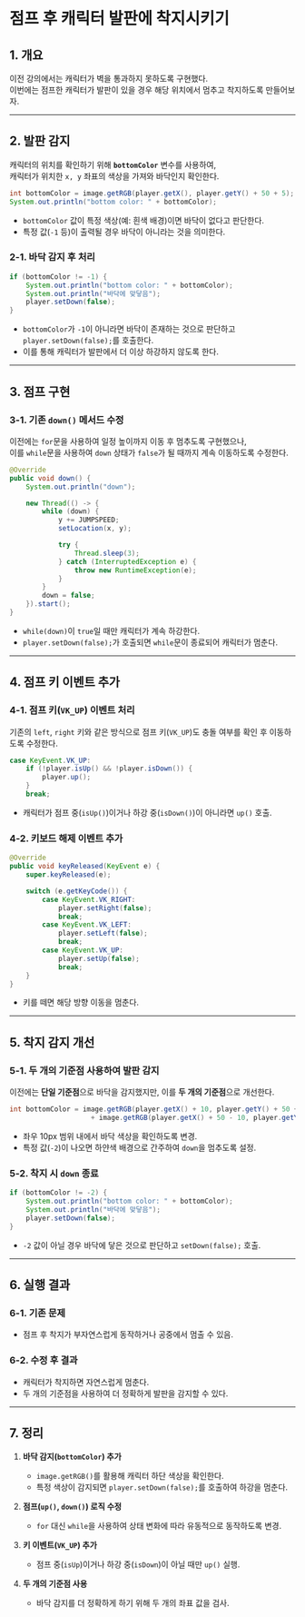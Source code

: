 # 점프 후 캐릭터 발판에 착지시키기

## 1. 개요

이전 강의에서는 캐릭터가 벽을 통과하지 못하도록 구현했다.  
이번에는 점프한 캐릭터가 발판이 있을 경우 해당 위치에서 멈추고 착지하도록 만들어보자.

---

## 2. 발판 감지

캐릭터의 위치를 확인하기 위해 **`bottomColor`** 변수를 사용하여,  
캐릭터가 위치한 `x, y` 좌표의 색상을 가져와 바닥인지 확인한다.

```java
int bottomColor = image.getRGB(player.getX(), player.getY() + 50 + 5);
System.out.println("bottom color: " + bottomColor);
```
- `bottomColor` 값이 특정 색상(예: 흰색 배경)이면 바닥이 없다고 판단한다.
- 특정 값(`-1` 등)이 출력될 경우 바닥이 아니라는 것을 의미한다.

### 2-1. 바닥 감지 후 처리

```java
if (bottomColor != -1) {
    System.out.println("bottom color: " + bottomColor);
    System.out.println("바닥에 맞닿음");
    player.setDown(false);
}
```

- `bottomColor`가 `-1`이 아니라면 바닥이 존재하는 것으로 판단하고 `player.setDown(false);`를 호출한다.
- 이를 통해 캐릭터가 발판에서 더 이상 하강하지 않도록 한다.

---

## 3. 점프 구현

### 3-1. 기존 `down()` 메서드 수정

이전에는 `for`문을 사용하여 일정 높이까지 이동 후 멈추도록 구현했으나,  
이를 `while`문을 사용하여 `down` 상태가 `false`가 될 때까지 계속 이동하도록 수정한다.

```java
@Override
public void down() {
    System.out.println("down");

    new Thread(() -> {
        while (down) {
            y += JUMPSPEED;
            setLocation(x, y);

            try {
                Thread.sleep(3);
            } catch (InterruptedException e) {
                throw new RuntimeException(e);
            }
        }
        down = false;
    }).start();
}
```

- `while(down)`이 `true`일 때만 캐릭터가 계속 하강한다.
- `player.setDown(false);`가 호출되면 `while`문이 종료되어 캐릭터가 멈춘다.

---

## 4. 점프 키 이벤트 추가

### 4-1. 점프 키(`VK_UP`) 이벤트 처리

기존의 `left`, `right` 키와 같은 방식으로 점프 키(`VK_UP`)도 충돌 여부를 확인 후 이동하도록 수정한다.

```java
case KeyEvent.VK_UP:
    if (!player.isUp() && !player.isDown()) {
        player.up();
    }
    break;
```

- 캐릭터가 점프 중(`isUp()`)이거나 하강 중(`isDown()`)이 아니라면 `up()` 호출.

### 4-2. 키보드 해제 이벤트 추가

```java
@Override
public void keyReleased(KeyEvent e) {
    super.keyReleased(e);

    switch (e.getKeyCode()) {
        case KeyEvent.VK_RIGHT:
            player.setRight(false);
            break;
        case KeyEvent.VK_LEFT:
            player.setLeft(false);
            break;
        case KeyEvent.VK_UP:
            player.setUp(false);
            break;
    }
}
```

- 키를 떼면 해당 방향 이동을 멈춘다.

---

## 5. 착지 감지 개선

### 5-1. 두 개의 기준점 사용하여 발판 감지

이전에는 **단일 기준점**으로 바닥을 감지했지만, 이를 **두 개의 기준점**으로 개선한다.

```java
int bottomColor = image.getRGB(player.getX() + 10, player.getY() + 50 + 5)
                    + image.getRGB(player.getX() + 50 - 10, player.getY() + 50 + 5);
```

- 좌우 10px 범위 내에서 바닥 색상을 확인하도록 변경.
- 특정 값(`-2`)이 나오면 하얀색 배경으로 간주하여 `down`을 멈추도록 설정.

### 5-2. 착지 시 `down` 종료

```java
if (bottomColor != -2) {
    System.out.println("bottom color: " + bottomColor);
    System.out.println("바닥에 맞닿음");
    player.setDown(false);
}
```

- `-2` 값이 아닐 경우 바닥에 닿은 것으로 판단하고 `setDown(false);` 호출.

---

## 6. 실행 결과

### 6-1. 기존 문제
- 점프 후 착지가 부자연스럽게 동작하거나 공중에서 멈출 수 있음.

### 6-2. 수정 후 결과
- 캐릭터가 착지하면 자연스럽게 멈춘다.
- 두 개의 기준점을 사용하여 더 정확하게 발판을 감지할 수 있다.

---

## 7. 정리

1. **바닥 감지(`bottomColor`) 추가**  
   - `image.getRGB()`를 활용해 캐릭터 하단 색상을 확인한다.
   - 특정 색상이 감지되면 `player.setDown(false);`를 호출하여 하강을 멈춘다.

2. **점프(`up()`, `down()`) 로직 수정**  
   - `for` 대신 `while`을 사용하여 상태 변화에 따라 유동적으로 동작하도록 변경.

3. **키 이벤트(`VK_UP`) 추가**  
   - 점프 중(`isUp`)이거나 하강 중(`isDown`)이 아닐 때만 `up()` 실행.

4. **두 개의 기준점 사용**  
   - 바닥 감지를 더 정확하게 하기 위해 두 개의 좌표 값을 검사.


